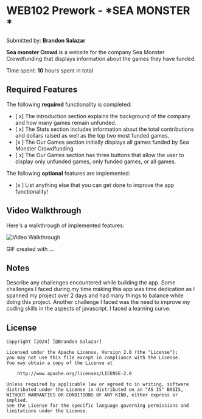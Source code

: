 # WEB102 Prework - *SEA MONSTER *

Submitted by: **Brandon Salazar**

**Sea monster Crowd** is a website for the company Sea Monster Crowdfunding that displays information about the games they have funded.

Time spent: **10** hours spent in total

## Required Features

The following **required** functionality is completed:

* [ x] The introduction section explains the background of the company and how many games remain unfunded.
* [ x] The Stats section includes information about the total contributions and dollars raised as well as the top two most funded games.
* [x ] The Our Games section initially displays all games funded by Sea Monster Crowdfunding
* [ x] The Our Games section has three buttons that allow the user to display only unfunded games, only funded games, or all games.

The following **optional** features are implemented:

* [x ] List anything else that you can get done to improve the app functionality!

## Video Walkthrough

Here's a walkthrough of implemented features:

<img src='""https://github.com/BrandonSalazarNY/web102_prework/assets/152353243/a7ff6bc0-59e6-4360-be2b-1f85d5385d2d""' title='Video Walkthrough' width='' alt='Video Walkthrough' />

<!-- Replace this with whatever GIF tool you used! -->
GIF created with ...  
<!-- Recommended tools:
[Kap](https://getkap.co/) for macOS
[ScreenToGif](https://www.screentogif.com/) for Windows
[peek](https://github.com/phw/peek) for Linux. -->

## Notes

Describe any challenges encountered while building the app.
Some challenges I faced during my time making this app was time dedication as I spanned my project over 2 days and had many things to balance while doing this project.
Another challenge I faced was the need to improve my coding skills in the aspects of javascript.
I faced a learning curve.

## License

    Copyright [2024] [@Brandon Salazar]

    Licensed under the Apache License, Version 2.0 (the "License");
    you may not use this file except in compliance with the License.
    You may obtain a copy of the License at

        http://www.apache.org/licenses/LICENSE-2.0

    Unless required by applicable law or agreed to in writing, software
    distributed under the License is distributed on an "AS IS" BASIS,
    WITHOUT WARRANTIES OR CONDITIONS OF ANY KIND, either express or implied.
    See the License for the specific language governing permissions and
    limitations under the License.
